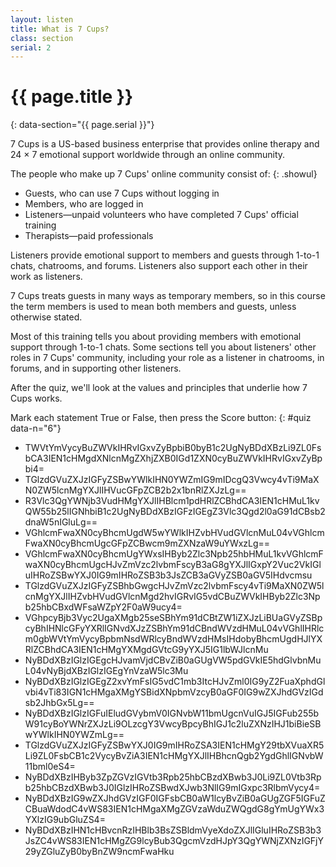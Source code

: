 ```yaml
---
layout: listen
title: What is 7 Cups?
class: section
serial: 2
---
```

# {{ page.title }}
{: data-section="{{ page.serial }}"}

7 Cups is a US-based business enterprise that provides online therapy and 24 × 7 emotional support worldwide through an online community.

The people who make up 7 Cups' online community consist of:
{: .showul}

- Guests, who can use 7 Cups without logging in
- Members, who are logged in
- Listeners—unpaid volunteers who have completed 7 Cups' official training
- Therapists—paid professionals

Listeners provide emotional support to members and guests through 1-to-1 chats, chatrooms, and forums. Listeners also support each other in their work as listeners.

7 Cups treats guests in many ways as temporary members, so in this course the term members is used to mean both members and guests, unless otherwise stated.

Most of this training tells you about providing members with emotional support through 1-to-1 chats. Some sections tell you about listeners' other roles in 7 Cups' community, including your role as a listener in chatrooms, in forums, and in supporting other listeners.

After the quiz, we'll look at the values and principles that underlie how 7 Cups works.

Mark each statement True or False, then press the Score button:
{: #quiz data-n="6"}

- TWVtYmVycyBuZWVkIHRvIGxvZyBpbiB0byB1c2UgNyBDdXBzLi9ZL0FsbCA3IEN1cHMgdXNlcnMgZXhjZXB0IGd1ZXN0cyBuZWVkIHRvIGxvZyBpbi4=
- TGlzdGVuZXJzIGFyZSBwYWlkIHN0YWZmIG9mIDcgQ3Vwcy4vTi9MaXN0ZW5lcnMgYXJlIHVucGFpZCB2b2x1bnRlZXJzLg==
- R3Vlc3QgYWNjb3VudHMgYXJlIHBlcm1pdHRlZCBhdCA3IEN1cHMuL1kvQW55b25lIGNhbiB1c2UgNyBDdXBzIGFzIGEgZ3Vlc3Qgd2l0aG91dCBsb2dnaW5nIGluLg==
- VGhlcmFwaXN0cyBhcmUgdW5wYWlkIHZvbHVudGVlcnMuL04vVGhlcmFwaXN0cyBhcmUgcGFpZCBwcm9mZXNzaW9uYWxzLg==
- VGhlcmFwaXN0cyBhcmUgYWxsIHByb2Zlc3Npb25hbHMuL1kvVGhlcmFwaXN0cyBhcmUgcHJvZmVzc2lvbmFscyB3aG8gYXJlIGxpY2Vuc2VkIGluIHRoZSBwYXJ0IG9mIHRoZSB3b3JsZCB3aGVyZSB0aGV5IHdvcmsu
- TGlzdGVuZXJzIGFyZSBhbGwgcHJvZmVzc2lvbmFscy4vTi9MaXN0ZW5lcnMgYXJlIHZvbHVudGVlcnMgd2hvIGRvIG5vdCBuZWVkIHByb2Zlc3Npb25hbCBxdWFsaWZpY2F0aW9ucy4=
- VGhpcyBjb3Vyc2UgaXMgb25seSBhYm91dCBtZW1iZXJzLiBUaGVyZSBpcyBhIHNlcGFyYXRlIGNvdXJzZSBhYm91dCBndWVzdHMuL04vVGhlIHRlcm0gbWVtYmVycyBpbmNsdWRlcyBndWVzdHMsIHdobyBhcmUgdHJlYXRlZCBhdCA3IEN1cHMgYXMgdGVtcG9yYXJ5IG1lbWJlcnMu
- NyBDdXBzIGlzIGEgcHJvamVjdCBvZiB0aGUgVW5pdGVkIE5hdGlvbnMuL04vNyBjdXBzIGlzIGEgYnVzaW5lc3Mu
- NyBDdXBzIGlzIGEgZ2xvYmFsIG5vdC1mb3ItcHJvZml0IG9yZ2FuaXphdGlvbi4vTi83IGN1cHMgaXMgYSBidXNpbmVzcyB0aGF0IG9wZXJhdGVzIGdsb2JhbGx5Lg==
- NyBDdXBzIGlzIGFuIEludGVybmV0IGNvbW11bmUgcnVuIGJ5IGFub255bW91cyBoYWNrZXJzLi9OLzcgY3VwcyBpcyBhIGJ1c2luZXNzIHJ1biBieSBwYWlkIHN0YWZmLg==
- TGlzdGVuZXJzIGFyZSBwYXJ0IG9mIHRoZSA3IEN1cHMgY29tbXVuaXR5Li9ZL0FsbCB1c2VycyBvZiA3IEN1cHMgYXJlIHBhcnQgb2YgdGhlIGNvbW11bml0eS4=
- NyBDdXBzIHByb3ZpZGVzIGVtb3Rpb25hbCBzdXBwb3J0Li9ZL0Vtb3Rpb25hbCBzdXBwb3J0IGlzIHRoZSBwdXJwb3NlIG9mIGxpc3RlbmVycy4=
- NyBDdXBzIG9wZXJhdGVzIGF0IGFsbCB0aW1lcyBvZiB0aGUgZGF5IGFuZCBuaWdodC4vWS83IEN1cHMgaXMgZGVzaWduZWQgdG8gYmUgYWx3YXlzIG9ubGluZS4=
- NyBDdXBzIHN1cHBvcnRzIHBlb3BsZSBldmVyeXdoZXJlIGluIHRoZSB3b3JsZC4vWS83IEN1cHMgZG9lcyBub3QgcmVzdHJpY3QgYWNjZXNzIGFjY29yZGluZyB0byBnZW9ncmFwaHku
